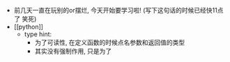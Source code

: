 - 前几天一直在玩别的or摆烂, 今天开始要学习啦! (写下这句话的时候已经快11点了 笑死)
- [[python]]
	- type hint:
		- 为了可读性, 在定义函数的时候点名参数和返回值的类型
		- 其实没有强制作用, 只是为了